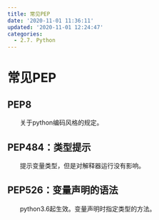 ```yaml
---
title: 常见PEP
date: '2020-11-01 11:36:11'
updated: '2020-11-01 12:24:47'
categories:
  - 2.7. Python
---
```

# 常见PEP

## PEP8

　　关于python编码风格的规定。

## PEP484：类型提示

　　提示变量类型，但是对解释器运行没有影响。

## PEP526：变量声明的语法

　　python3.6起生效。变量声明时指定类型的方法。
